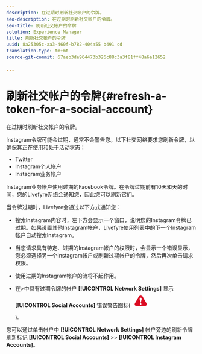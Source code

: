 ```yaml
---
description: 在过期时刷新社交帐户的令牌。
seo-description: 在过期时刷新社交帐户的令牌。
seo-title: 刷新社交帐户的令牌
solution: Experience Manager
title: 刷新社交帐户的令牌
uuid: 8a25305c-aa3-460f-b782-404a55 b491 cd
translation-type: tm+mt
source-git-commit: 67aeb3de964473b326c88c3a3f81ff48a6a12652

---
```



# 刷新社交帐户的令牌{#refresh-a-token-for-a-social-account}

在过期时刷新社交帐户的令牌。

Instagram令牌可能会过期，通常不会警告您。以下社交网络要求您刷新令牌，以确保其正在使用和处于活动状态：

* Twitter
* Instagram个人帐户
* Instagram业务帐户

Instagram业务帐户使用过期的Facebook令牌。在令牌过期前有10天和天的时间，您的Livefyre网络会通知您，因此您可以刷新它们。

当令牌过期时，Livefyre会通过以下方式通知您：

* 搜索Instagram内容时，左下方会显示一个窗口，说明您的Instagram令牌已过期。如果设置其他Instagram帐户，Livefyre使用列表中的下一个Instagram帐户自动搜索Instagram。
* 当您请求具有特定、过期的Instagram帐户的权限时，会显示一个错误显示，您必须选择另一个Instagram帐户或刷新过期帐户的令牌，然后再次单击请求权限。
* 使用过期的Instagram帐户的流将不起作用。
* 在&gt;中具有过期令牌的帐户 **[!UICONTROL Network Settings]** 显示 **[!UICONTROL Social Accounts]** 错误警告图标( ![](assets/warningError.png)

   ).

您可以通过单击帐户中 **[!UICONTROL Network Settings]** 帐户旁边的刷新令牌刷新标记 **[!UICONTROL Social Accounts]** &gt;&gt; **[!UICONTROL Instagram Accounts]**。

